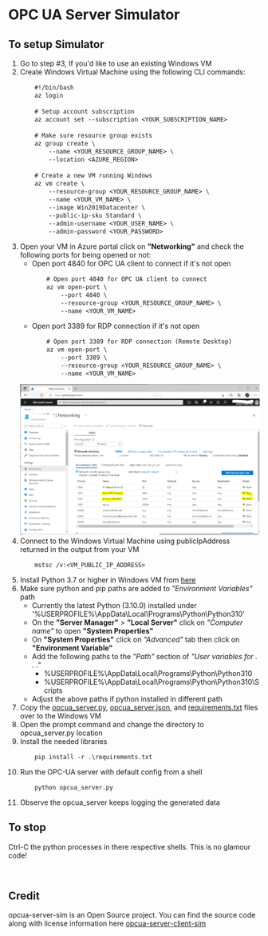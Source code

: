 # OPC UA Server Simulator

## To setup Simulator
1. Go to step #3, If you'd like to use an existing Windows VM
2. Create Windows Virtual Machine using the following CLI commands:
	``` shell
		#!/bin/bash
		az login

		# Setup account subscription
		az account set --subscription <YOUR_SUBSCRIPTION_NAME>

		# Make sure resource group exists
		az group create \
			--name <YOUR_RESOURCE_GROUP_NAME> \
			--location <AZURE_REGION>

		# Create a new VM running Windows
		az vm create \
			--resource-group <YOUR_RESOURCE_GROUP_NAME> \
			--name <YOUR_VM_NAME> \
			--image Win2019Datacenter \
    		--public-ip-sku Standard \
			--admin-username <YOUR_USER_NAME> \
			--admin-password <YOUR_PASSWORD>
    ```
3. Open your VM in Azure portal click on **"Networking"** and check the following ports for being opened or not:
	- Open port 4840 for OPC UA client to connect if it's not open
		``` shell
			# Open port 4840 for OPC UA client to connect
			az vm open-port \
				--port 4840 \
				--resource-group <YOUR_RESOURCE_GROUP_NAME> \
				--name <YOUR_VM_NAME>
		```
	- Open port 3389 for RDP connection if it's not open
		``` shell
			# Open port 3389 for RDP connection (Remote Desktop)
			az vm open-port \
				--port 3389 \
				--resource-group <YOUR_RESOURCE_GROUP_NAME> \
				--name <YOUR_VM_NAME>
		```
	![OPC UA Server Sim](/assets/18_sim_server_ports.png)
4. Connect to the Windows Virtual Machine using publicIpAddress returned in the output from your VM
	``` shell
		mstsc /v:<VM_PUBLIC_IP_ADDRESS>
	```
5. Install Python 3.7 or higher in Windows VM from [here](https://www.python.org/downloads/)
6. Make sure python and pip paths are added to _"Environment Variables"_ path
	- Currently the latest Python (3.10.0) installed under '%USERPROFILE%\AppData\Local\Programs\Python\Python310'
	- On the **"Server Manager"** > **"Local Server"** click on _"Computer name"_ to open **"System Properties"**
	- On **"System Properties"** click on _"Advanced"_ tab then click on **"Environment Variable"**
	- Add the following paths to the _"Path"_ section of _"User variables for . . ."_
		- %USERPROFILE%\AppData\Local\Programs\Python\Python310
		- %USERPROFILE%\AppData\Local\Programs\Python\Python310\Scripts
	- Adjust the above paths if python installed in different path
7. Copy the [opcua_server.py](opcua_server.py), [opcua_server.json](opcua_server.json), and [requirements.txt](requirements.txt) files over to the Windows VM
8. Open the prompt command and change the directory to opcua_server.py location
9. Install the needed libraries
	``` shell
		pip install -r .\requirements.txt
	```
10. Run the OPC-UA server with default config from a shell
	``` shell
		python opcua_server.py
	```
11. Observe the opcua_server keeps logging the generated data

## To stop
Ctrl-C the python processes in there respective shells.  This is no glamour code!

&nbsp;
## Credit
opcua-server-sim is an Open Source project. You can find the source code along with license information here [opcua-server-client-sim](https://github.com/iot-for-all/opcua-server-client-sim)